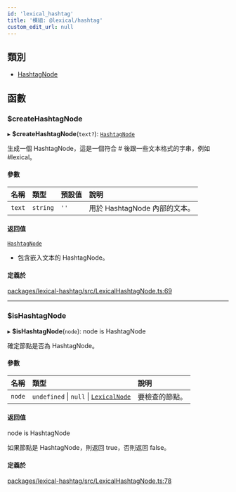 ```yaml
---
id: 'lexical_hashtag'
title: '模組: @lexical/hashtag'
custom_edit_url: null
---
```


## 類別

- [HashtagNode](../classes/lexical_hashtag.HashtagNode.md)

## 函數

### $createHashtagNode

▸ **$createHashtagNode**(`text?`): [`HashtagNode`](../classes/lexical_hashtag.HashtagNode.md)

生成一個 HashtagNode，這是一個符合 # 後跟一些文本格式的字串，例如 #lexical。

#### 參數

| 名稱   | 類型     | 預設值 | 說明                          |
| :----- | :------- | :----- | :---------------------------- |
| `text` | `string` | `''`   | 用於 HashtagNode 內部的文本。 |

#### 返回值

[`HashtagNode`](../classes/lexical_hashtag.HashtagNode.md)

- 包含嵌入文本的 HashtagNode。

#### 定義於

[packages/lexical-hashtag/src/LexicalHashtagNode.ts:69](https://github.com/facebook/lexical/tree/main/packages/lexical-hashtag/src/LexicalHashtagNode.ts#L69)

---

### $isHashtagNode

▸ **$isHashtagNode**(`node`): node is HashtagNode

確定節點是否為 HashtagNode。

#### 參數

| 名稱   | 類型                                                                        | 說明           |
| :----- | :-------------------------------------------------------------------------- | :------------- |
| `node` | `undefined` \| `null` \| [`LexicalNode`](../classes/lexical.LexicalNode.md) | 要檢查的節點。 |

#### 返回值

node is HashtagNode

如果節點是 HashtagNode，則返回 true，否則返回 false。

#### 定義於

[packages/lexical-hashtag/src/LexicalHashtagNode.ts:78](https://github.com/facebook/lexical/tree/main/packages/lexical-hashtag/src/LexicalHashtagNode.ts#L78)
